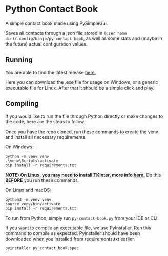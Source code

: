 # Python Contact Book

A simple contact book made using PySimpleGui.

Saves all contacts through a json file stored in `(user home dir)/.config/banjo/py-contact-book`, 
as well as some stats and (maybe in the future) actual configuration values.

## Running
You are able to find the latest release [here.](https://github.com/BanjoTheBot/py_contact_book/releases)

Here you can download the .exe file for usage on Windows, or a generic executable file for Linux. 
After that it should be a simple click and play.

## Compiling
If you would like to run the file through Python directly or make changes to the code, here are the steps to follow.

Once you have the repo cloned, run these commands to create the venv and install all necessary requirements.

On Windows:
```
python -m venv venv
.\venv\Scripts\activate
pip install -r requirements.txt
```

**NOTE: On Linux, you may need to install TKinter, more info [here.](https://stackoverflow.com/questions/25905540/importerror-no-module-named-tkinter)**
Do this **BEFORE** you run these commands.

On Linux and macOS:
```
python3 -m venv venv
source venv/bin/activate
pip install -r requirements.txt
```

To run from Python, simply run `py-contact-book.py` from your IDE or CLI.

If you want to compile an executable file, we use PyInstaller. Run this command to compile as expected. 
Pyinstaller should have been downloaded when you installed from requirements.txt earlier.
```
pyinstaller py_contact_book.spec
```